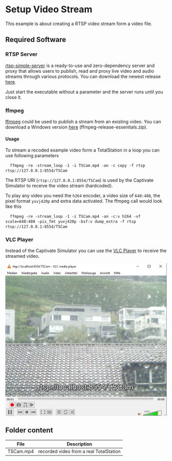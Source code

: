 # Setup Video Stream
This example is about creating a RTSP video stream form a video file.

## Required Software

### RTSP Server
[rtsp-simple-server](https://github.com/aler9/rtsp-simple-server) is a ready-to-use and zero-dependency server and proxy 
that allows users to publish, read and proxy live video and audio streams through various protocols. You can download 
the newest release [here](https://github.com/aler9/rtsp-simple-server/releases).

Just start the executable without a parameter and the server runs until you close it.

### ffmpeg
[ffmpeg](https://ffmpeg.org/) could be used to publish a stream from an existing video. You can download a Windows
version [here](https://www.gyan.dev/ffmpeg/builds/) (ffmpeg-release-essentials.zip).

#### Usage
To stream a recoded example video form a TotalStation in a loop you can use following parameters
```
  ffmpeg -re -stream_loop -1 -i TSCam.mp4 -an -c copy -f rtsp rtsp://127.0.0.1:8554/TSCam
```  
The RTSP URI (`rtsp://127.0.0.1:8554/TSCam`) is used by the Captivate Simulator to receive the video 
stream (hardcoded).

To play any video you need the `h264` encoder, a video size of `640:480`, the pixel format `yuvj420p` and extra data activated. The ffmpeg call would look like this
```
  ffmpeg -re -stream_loop -1 -i TSCam.mp4 -an -c:v h264 -vf scale=640:480 -pix_fmt yuvj420p -bsf:v dump_extra -f rtsp rtsp://127.0.0.1:8554/TSCam
```

### VLC Player
Instead of the Captivate Simulator you can use the [VLC Player](https://www.videolan.org/vlc/index.en.html) to 
receive the streamed video.

![](images/VLCPlayer.png)

## Folder content
| File | Description |
| ---- | ----------- |
| TSCam.mp4 | recorded video from a real TotalStation |
